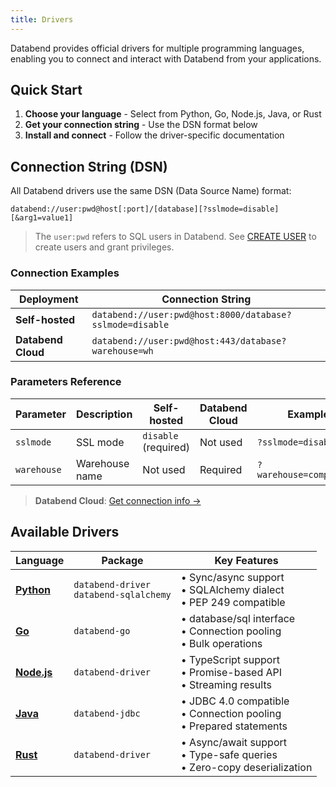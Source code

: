 ```yaml
---
title: Drivers
---
```


Databend provides official drivers for multiple programming languages, enabling you to connect and interact with Databend from your applications.

## Quick Start

1. **Choose your language** - Select from Python, Go, Node.js, Java, or Rust
2. **Get your connection string** - Use the DSN format below
3. **Install and connect** - Follow the driver-specific documentation

## Connection String (DSN)

All Databend drivers use the same DSN (Data Source Name) format:

```
databend://user:pwd@host[:port]/[database][?sslmode=disable][&arg1=value1]
```

> The `user:pwd` refers to SQL users in Databend. See [CREATE USER](/sql/sql-commands/ddl/user/user-create-user) to create users and grant privileges.

### Connection Examples

| Deployment | Connection String |
|------------|-------------------|
| **Self-hosted** | `databend://user:pwd@host:8000/database?sslmode=disable` |
| **Databend Cloud** | `databend://user:pwd@host:443/database?warehouse=wh` |

### Parameters Reference

| Parameter | Description | Self-hosted | Databend Cloud | Example |
|-----------|-------------|-------------|----------------|----------|
| `sslmode` | SSL mode | `disable` (required) | Not used | `?sslmode=disable` |
| `warehouse` | Warehouse name | Not used | Required | `?warehouse=compute_wh` |

> **Databend Cloud**: [Get connection info →](/guides/cloud/using-databend-cloud/warehouses#obtaining-connection-information)

## Available Drivers

| Language | Package | Key Features |
|----------|---------|-------------|
| **[Python](./python)** | `databend-driver`<br/>`databend-sqlalchemy` | • Sync/async support<br/>• SQLAlchemy dialect<br/>• PEP 249 compatible |
| **[Go](./golang)** | `databend-go` | • database/sql interface<br/>• Connection pooling<br/>• Bulk operations |
| **[Node.js](./nodejs)** | `databend-driver` | • TypeScript support<br/>• Promise-based API<br/>• Streaming results |
| **[Java](./jdbc)** | `databend-jdbc` | • JDBC 4.0 compatible<br/>• Connection pooling<br/>• Prepared statements |
| **[Rust](./rust)** | `databend-driver` | • Async/await support<br/>• Type-safe queries<br/>• Zero-copy deserialization |
